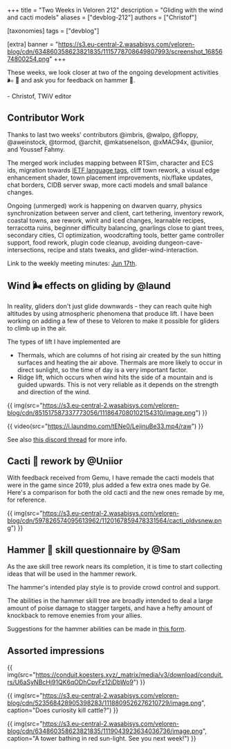 +++
title = "Two Weeks in Veloren 212"
description = "Gliding with the wind and cacti models"
aliases = ["devblog-212"]
authors = ["Christof"]

[taxonomies]
tags = ["devblog"]

[extra]
banner = "https://s3.eu-central-2.wasabisys.com/veloren-blog/cdn/634860358623821835/1115778708649807993/screenshot_1685674800254.png"
+++

These weeks, we look closer at two of the ongoing development activities 🌬️ 🌵 and ask you for feedback on hammer 🔨.

\- Christof, TWiV editor

## Contributor Work

Thanks to last two weeks' contributors @imbris, @walpo, @floppy, @aweinstock, @tormod, @archit, @mkatsenelson, @xMAC94x, @uniior, and Youssef Fahmy.

The merged work includes mapping between RTSim, character and ECS ids, migration towards [IETF language tags](https://en.wikipedia.org/wiki/IETF_language_tag), cliff town rework, a visual edge enhancement shader, town placement improvements, nix/flake updates, chat borders, CIDB server swap, more cacti models and small balance changes.

Ongoing (unmerged) work is happening on dwarven quarry, physics synchronization between server and client, cart tethering, inventory rework, coastal towns, axe rework, winit and iced changes,
learnable recipes, terracotta ruins, beginner difficulty balancing, gnarlings close to giant trees, secondary cities, CI optimization, woodcrafting tools, better game controller support, food rework,
plugin code cleanup, avoiding dungeon-cave-intersections, recipe and stats tweaks, and glider-wind-interaction.

Link to the weekly meeting minutes: [Jun 17th](https://hackmd.io/@veloren/H1Vygzjvn).

## Wind 🌬️ effects on gliding by @laund

In reality, gliders don't just glide downwards - they can reach quite high altitudes by using atmospheric phenomena that produce lift. I have been working on adding a few of these to Veloren to make it possible for gliders to climb up in the air.

The types of lift I have implemented are

- Thermals, which are columns of hot rising air created by the sun hitting surfaces and heating the air above. Thermals are more likely to occur in direct sunlight, so the time of day is a very important factor.
- Ridge lift, which occurs when wind hits the side of a mountain and is guided upwards. This is not very reliable as it depends on the strength and direction of the wind.

{{ img(src="https://s3.eu-central-2.wasabisys.com/veloren-blog/cdn/851517587337773056/1118647080102154310/image.png") }}

{{ video(src="https://i.laundmo.com/tENe0/LejinuBe33.mp4/raw") }}

See also [this discord thread](https://discord.com/channels/449602562165833758/851517587337773056/1118647080370569266) for more info.

## Cacti 🌵 rework by @Uniior

With feedback received from Gemu, I have remade the cacti models that were in the game since 2019, plus added a few extra ones made by Ge. Here's a comparison for both the old cacti and the new ones remade by me, for reference.

{{ img(src="https://s3.eu-central-2.wasabisys.com/veloren-blog/cdn/597826574095613962/1120167859478331564/cacti_oldvsnew.png") }}

## Hammer 🔨 skill questionnaire by @Sam

As the axe skill tree rework nears its completion, it is time to start collecting ideas that will be used in the hammer rework.

The hammer's intended play style is to provide crowd control and support.

The abilities in the hammer skill tree are broadly intended to deal a large amount of poise damage to stagger targets, and have a hefty amount of knockback to remove enemies from your allies.

Suggestions for the hammer abilities can be made in [this form](https://docs.google.com/forms/d/1nydiL6QnG73CxzE8LU2u19aeYRhz5VxdOynY27JdqHQ).

## Assorted impressions

{{ img(src="https://conduit.koesters.xyz/_matrix/media/v3/download/conduit.rs/U6aSyNBcHj91QK6qODhCpvFz12iDbWo9") }}

{{ img(src="https://s3.eu-central-2.wasabisys.com/veloren-blog/cdn/523568428905398283/1118809526276210729/image.png", caption="Does curiosity kill cattle?") }}

{{
  img(src="https://s3.eu-central-2.wasabisys.com/veloren-blog/cdn/634860358623821835/1119043923634036736/image.png",
  caption="A tower bathing in red sun-light. See you next week!")
}}
